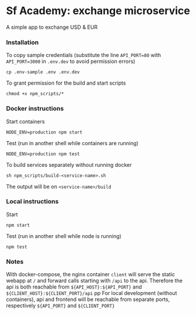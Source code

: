 # Sf Academy: exchange microservice
A simple app to exchange USD & EUR

### Installation
To copy sample credentials (substitute the line `API_PORT=80` with `API_PORT=3000` in `.env.dev` to avoid permission errors)
```
cp .env-sample .env .env.dev
```

To grant permission for the build and start scripts
```
chmod +x npm_scripts/*
```

### Docker instructions
Start containers
```
NODE_ENV=production npm start
```
Test (run in another shell while containers are running)
```
NODE_ENV=production npm test
```
To build services separately without running docker
```
sh npm_scripts/build-<service-name>.sh
```
The output will be on `<service-name>/build`

### Local instructions
Start
```
npm start
```
Test (run in another shell while node is running)
```
npm test
```

### Notes
With docker-compose, the nginx container `client` will serve the static webapp at `/` and forward calls starting with `/api` to the api.
Therefore the api is both reachable from `${API_HOST}:${API_PORT}` and `${CLIENT_HOST}:${CLIENT_PORT}/api`
pp
For local development (without containers), api and frontend will be reachable from separate ports, respectively `${API_PORT}` and `${CLIENT_PORT}`